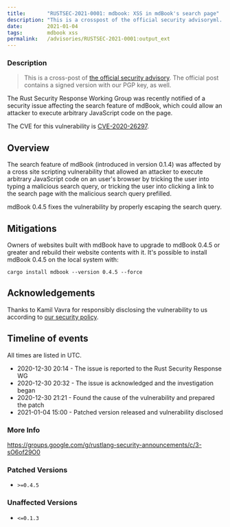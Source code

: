 ```yaml
---
title:       "RUSTSEC-2021-0001: mdbook: XSS in mdBook's search page"
description: "This is a crosspost of the official security advisoryml. The official post  contains a signed version with our PGP key, as well. ml httpsgroups.google.comgrustlangsecurityannouncementsc3sO6of29O0 The Rust Security Response Working Group was recently notified of a security issue affecting the search feature of mdBook, which could allow an attacker to execute arbitrary JavaScript code on the page. The CVE for this vulnerability is CVE2020262971.  Overview The search feature of mdBook introduced in version 0.1.4 was affected by a cross site scripting vulnerability that allowed an attacker to execute arbitrary JavaScript code on an users browser by tricking the user into typing a malicious search query, or tricking the user into clicking a link to the search page with the malicious search query prefilled. mdBook 0.4.5 fixes the vulnerability by properly escaping the search query.  Mitigations Owners of websites built with mdBook have to upgrade to mdBook 0.4.5 or greater and rebuild their website contents with it. Its possible to install mdBook 0.4.5 on the local system with  cargo install mdbook version 0.4.5 force   Acknowledgements Thanks to Kamil Vavra for responsibly disclosing the vulnerability to us according to our security policy2.  Timeline of events All times are listed in UTC.  20201230 2014  The issue is reported to the Rust Security Response WG  20201230 2032  The issue is acknowledged and the investigation began  20201230 2121  Found the cause of the vulnerability and prepared the patch  20210104 1500  Patched version released and vulnerability disclosed 1 httpscve.mitre.orgcgibincvename.cginameCVE202026297 2 httpswww.rustlang.orgpoliciessecurity"
date:        2021-01-04
tags:        mdbook xss
permalink:   /advisories/RUSTSEC-2021-0001:output_ext
---
```


### Description

> This is a cross-post of [the official security advisory][ml]. The official post
> contains a signed version with our PGP key, as well.

[ml]: https://groups.google.com/g/rustlang-security-announcements/c/3-sO6of29O0

The Rust Security Response Working Group was recently notified of a security
issue affecting the search feature of mdBook, which could allow an attacker to
execute arbitrary JavaScript code on the page.

The CVE for this vulnerability is [CVE-2020-26297][1].

## Overview

The search feature of mdBook (introduced in version 0.1.4) was affected by a
cross site scripting vulnerability that allowed an attacker to execute
arbitrary JavaScript code on an user's browser by tricking the user into typing
a malicious search query, or tricking the user into clicking a link to the
search page with the malicious search query prefilled.

mdBook 0.4.5 fixes the vulnerability by properly escaping the search query.

## Mitigations

Owners of websites built with mdBook have to upgrade to mdBook 0.4.5 or greater
and rebuild their website contents with it. It's possible to install mdBook
0.4.5 on the local system with:

```
cargo install mdbook --version 0.4.5 --force
```

## Acknowledgements

Thanks to Kamil Vavra for responsibly disclosing the vulnerability to us
according to [our security policy][2].

## Timeline of events

All times are listed in UTC.

* 2020-12-30 20:14 - The issue is reported to the Rust Security Response WG
* 2020-12-30 20:32 - The issue is acknowledged and the investigation began
* 2020-12-30 21:21 - Found the cause of the vulnerability and prepared the patch
* 2021-01-04 15:00 - Patched version released and vulnerability disclosed

[1]: https://cve.mitre.org/cgi-bin/cvename.cgi?name=CVE-2020-26297
[2]: https://www.rust-lang.org/policies/security

### More Info

<https://groups.google.com/g/rustlang-security-announcements/c/3-sO6of29O0>

### Patched Versions

- `>=0.4.5`



### Unaffected Versions

- `<=0.1.3`
